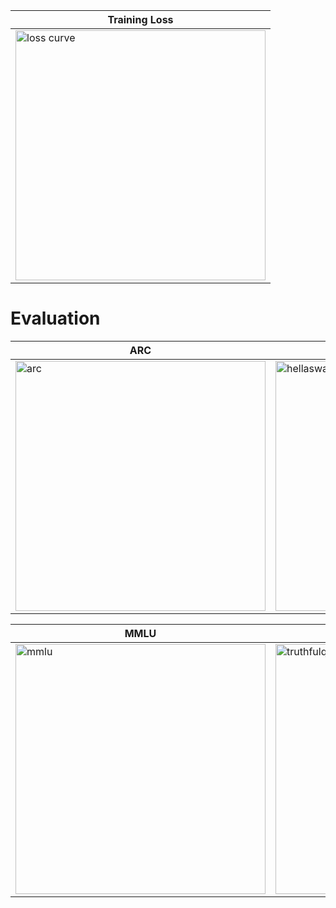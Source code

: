 
| Training Loss                                                          |
|------------------------------------------------------------------------|
| <img src="figs/amber-training-loss.png" alt="loss curve" width="400"/> |


# Evaluation

| ARC                                                 | HellaSwag                                                  | 
|------------------------------------------------------|------------------------------------------------------------|
| <img src="figs/amber-arc-curve.png" alt="arc" width="400"/> | <img src="figs/amber-hellaswag-curve.png" alt="hellaswag" width="400"/> | 

|MMLU                                                 | TruthfulQA                                                 |
|-----------------------------------------------------|-----------------------------------------------------------|
|<img src="figs/amber-mmlu-curve.png" alt="mmlu" width="400"/> | <img src="figs/amber-truthfulqa-curve.png" alt="truthfulqa" width="400"/> |
